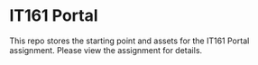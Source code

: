 # IT161 Portal
This repo stores the starting point and assets for the IT161 Portal assignment. Please view the assignment for details.
